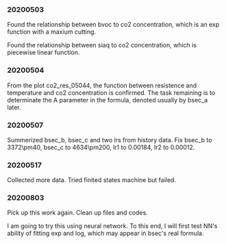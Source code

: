 ### 20200503

Found the relationship between bvoc to co2 concentration, which is an exp function with a maxium cutting.

Found the relationship between siaq to co2 concentration, which is piecewise linear function.

### 20200504

From the plot co2_res_05044, the function between resistence and temperature and co2 concentration is confirmed. The task remaining is to determinate the A parameter in the formula, denoted usually by bsec_a later.

### 20200507

Summerized bsec_b, bsec_c and two lrs from history data. Fix bsec_b to 3372\pm40, bsec_c to 4634\pm200, lr1 to 0.00184, lr2 to 0.00012.

### 20200517

Collected more data. Tried finited states machine but failed.

### 20200803

Pick up this work again. Clean up files and codes.

I am going to try this using neural network. To this end, I will first test NN's ability of fitting exp and log, which may appear in bsec's real formula.
